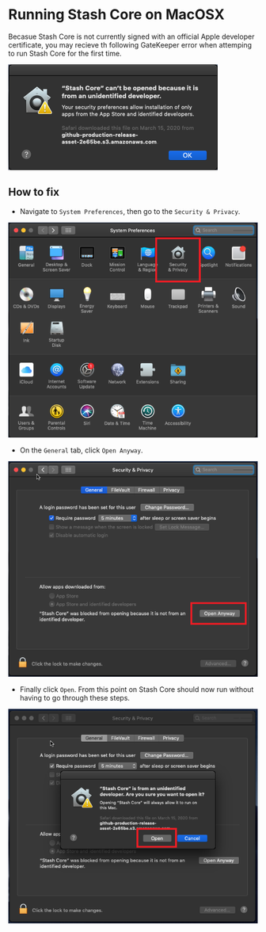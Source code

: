 Running Stash Core on MacOSX
================

Becasue Stash Core is not currently signed with an official Apple developer certificate, you may recieve th following GateKeeper error when attemping to run Stash Core for the first time.


![](mac-osx/macosx-stashcore-unidentified-developer.png)

How to fix
--------------------------

- Navigate to `System Preferences`, then go to the `Security & Privacy`.

![](mac-osx/macosx-settings-security.png)

- On the `General` tab, click `Open Anyway`.

![](mac-osx/macosx-stashcore-open-anyway.png)

- Finally click `Open`. From this point on Stash Core should now run without having to go through these steps.

![](mac-osx/macosx-stashcore-open.png)

